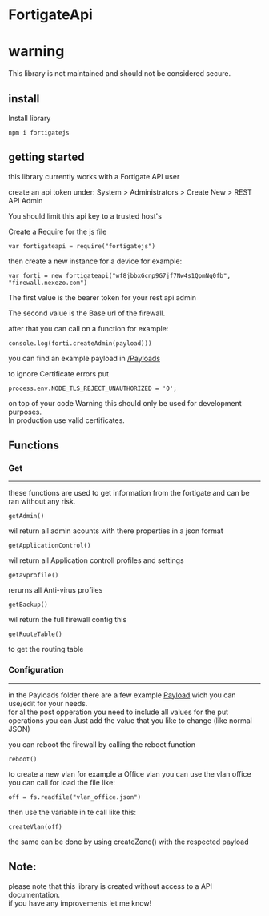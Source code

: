 # FortigateApi


# warning
This library is not maintained and should not be considered secure.  



## install 
Install library
 
    npm i fortigatejs

## getting started
this library currently works with a Fortigate API user 
  
create an api token under:
System > Administrators > Create New > REST API Admin
  
You should limit this api key to a trusted host's 



Create a Require for the js file

    var fortigateapi = require("fortigatejs")

then create a new instance for a device for example:

    var forti = new fortigateapi("wf8jbbxGcnp9G7jf7Nw4s1QpmNq0fb", "firewall.nexezo.com")

The first value is the bearer token for your rest api admin  

The second value is the Base url of the firewall.

after that you can call on a  function for example:

    console.log(forti.createAdmin(payload)))

you can find an example payload in [/Payloads](https://github.com/bryanster/FortigateJS/tree/master/Payloads)
  
to ignore Certificate errors put 

    process.env.NODE_TLS_REJECT_UNAUTHORIZED = '0';

on top of your code 
Warning this should only be used for development purposes.  
In production use valid certificates.

## Functions
### Get
___
these functions are used to get information from the fortigate and can be ran without any risk.

    getAdmin()

wil return all admin acounts with there properties in a json format

    getApplicationControl()

wil return all Application controll profiles and settings

    getavprofile()

rerurns all Anti-virus profiles

    getBackup()

wil return the full firewall config this

    getRouteTable()
    
 to get the routing table


### Configuration
___

in the Payloads folder there are a few example [Payload](https://github.com/bryanster/FortigateJS/blob/master/Payloads/vlan_office.json) wich you can use/edit for your needs.  
for al the post opperation you need to include all values for the put operations you can Just add the value that you like to change (like normal JSON)

you can reboot the firewall by calling the reboot function

    reboot()

to create a new vlan for example a Office vlan you can use the vlan office 
you can call for load the file like:

    off = fs.readfile("vlan_office.json")

then use the variable in te call like this:

    createVlan(off)

the same can be done by using createZone() with the respected payload  
  
## Note:
please note that this library is created without access to a API documentation.  
if you have any improvements let me know!